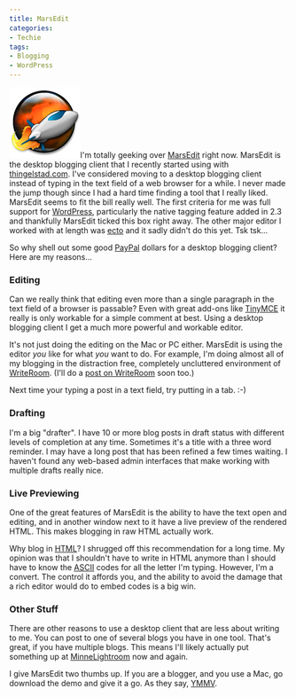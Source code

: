 ```yaml
---
title: MarsEdit
categories:
- Techie
tags:
- Blogging
- WordPress
---
```


[![MarsEditIcon128.jpg](/assets/posts/2007/marsediticon1281.jpg)](http://www.red-sweater.com/marsedit/)I'm totally geeking over [MarsEdit](http://www.red-sweater.com/marsedit/) right now. MarsEdit is the desktop blogging client that I recently started using with [thingelstad.com](/). I've considered moving to a desktop blogging client instead of typing in the text field of a web browser for a while. I never made the jump though since I had a hard time finding a tool that I really liked. MarsEdit seems to fit the bill really well.
The first criteria for me was full support for [WordPress](http://www.wordpress.org/), particularly the native tagging feature added in 2.3 and thankfully MarsEdit ticked this box right away. The other major editor I worked with at length was [ecto](http://infinite-sushi.com/software/ecto/) and it sadly didn't do this yet. Tsk tsk...

So why shell out some good [PayPal](http://www.paypal.com/) dollars for a desktop blogging client? Here are my reasons...

### Editing

Can we really think that editing even more than a single paragraph in the text field of a browser is passable? Even with great add-ons like [TinyMCE](http://tinymce.moxiecode.com/) it really is only workable for a simple comment at best. Using a desktop blogging client I get a much more powerful and workable editor.

It's not just doing the editing on the Mac or PC either. MarsEdit is using the editor _you_ like for what _you_ want to do. For example, I'm doing almost all of my blogging in the distraction free, completely uncluttered environment of [WriteRoom](http://hogbaysoftware.com/products/writeroom). (I'll do a [post on WriteRoom](/thingelstad/stay-focused-in-writeroom) soon too.)

Next time your typing a post in a text field, try putting in a tab. :-)

### Drafting

I'm a big "drafter". I have 10 or more blog posts in draft status with different levels of completion at any time. Sometimes it's a title with a three word reminder. I may have a long post that has been refined a few times waiting. I haven't found any web-based admin interfaces that make working with multiple drafts really nice.

### Live Previewing

One of the great features of MarsEdit is the ability to have the text open and editing, and in another window next to it have a live preview of the rendered HTML. This makes blogging in raw HTML actually work.

Why blog in [HTML](http://en.wikipedia.org/wiki/HTML)? I shrugged off this recommendation for a long time. My opinion was that I shouldn't have to write in HTML anymore than I should have to know the [ASCII](http://en.wikipedia.org/wiki/ASCII) codes for all the letter I'm typing. However, I'm a convert. The control it affords you, and the ability to avoid the damage that a rich editor would do to embed codes is a big win.

### Other Stuff

There are other reasons to use a desktop client that are less about writing to me. You can post to one of several blogs you have in one tool. That's great, if you have multiple blogs. This means I'll likely actually put something up at [MinneLightroom](http://www.minnelightroom.com/) now and again.

I give MarsEdit two thumbs up. If you are a blogger, and you use a Mac, go download the demo and give it a go. As they say, [YMMV](http://www.urbandictionary.com/define.php?term=YMMV).
